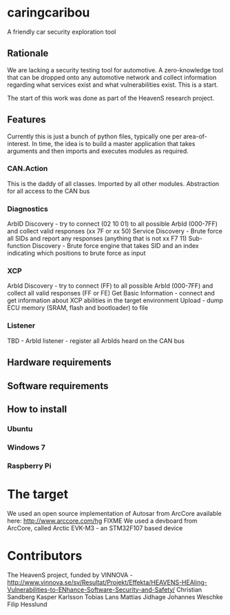 # caringcaribou
A friendly car security exploration tool

## Rationale
We are lacking a security testing tool for automotive. A zero-knowledge tool that can be dropped onto any automotive network and collect information regarding what services exist and what vulnerabilities exist. This is a start.

The start of this work was done as part of the HeavenS research project.

## Features
Currently this is just a bunch of python files, typically one per area-of-interest. In time, the idea is to build a master application that takes arguments and then imports and executes modules as required.

### CAN.Action
This is the daddy of all classes. Imported by all other modules. Abstraction for all access to the CAN bus

### Diagnostics
ArbID Discovery - try to connect (02 10 01) to all possible ArbId (000-7FF) and collect valid responses (xx 7F or xx 50)
Service Discovery - Brute force all SIDs and report any responses (anything that is not xx F7 11)
Sub-function Discovery - Brute force engine that takes SID and an index indicating which positions to brute force as input

### XCP
ArbId Discovery - try to connect (FF) to all possible ArbId (000-7FF) and collect all valid responses (FF or FE)
Get Basic Information - connect and get information about XCP abilities in the target environment
Upload - dump ECU memory (SRAM, flash and bootloader) to file 

### Listener
TBD - ArbId listener - register all ArbIds heard on the CAN bus

## Hardware requirements


## Software requirements

## How to install
### Ubuntu
### Windows 7
### Raspberry Pi

# The target
We used an open source implementation of Autosar from ArcCore available here: http://www.arccore.com/hg FIXME
We used a devboard from ArcCore, called Arctic EVK-M3 - an STM32F107 based device

# Contributors
The HeavenS project, funded by VINNOVA - http://www.vinnova.se/sv/Resultat/Projekt/Effekta/HEAVENS-HEAling-Vulnerabilities-to-ENhance-Software-Security-and-Safety/
Christian Sandberg
Kasper Karlsson
Tobias Lans
Mattias Jidhage
Johannes Weschke
Filip Hesslund
